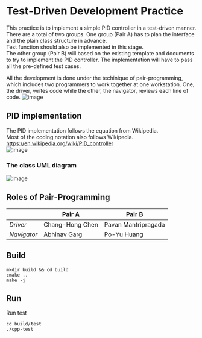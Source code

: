 # Test-Driven Development Practice
This practice is to implement a simple PID controller in a test-driven manner.   
There are a total of two groups. 
One group (Pair A) has to plan the interface and the plain class structure in advance.   
Test function should also be implemented in this stage.   
The other group (Pair B) will based on the existing template and documents to try to implement
the PID controller. The implementation will have to pass all the pre-defined test cases. 

All the development is done under the techinique of pair-programming, which includes two
programmers to work together at one workstation. One, the driver, writes code while the other,
the navigator, reviews each line of code. 
![image](https://user-images.githubusercontent.com/28807825/193426966-4ee6885a-eb3c-4deb-9f61-5e047493e4b0.png)

## PID implementation
The PID implementation follows the equation from Wikipedia.  
Most of the coding notation also follows Wikipedia.   
https://en.wikipedia.org/wiki/PID_controller  
![image](https://user-images.githubusercontent.com/28807825/193662743-988255e1-6759-4ec5-970f-75169b941a22.png)

### The class UML diagram
![image](https://user-images.githubusercontent.com/28807825/193664860-3747f2e7-fddc-49e3-8be9-2b2fc8d4e747.png)

## Roles of Pair-Programming
||Pair A|Pair B|
|-----|-----|-----|
|*Driver*|Chang-Hong Chen|Pavan Mantripragada|
|*Navigator*|Abhinav Garg|Po-Yu Huang|

## Build
```
mkdir build && cd build
cmake ..
make -j
```

## Run
Run test
```
cd build/test
./cpp-test
```

